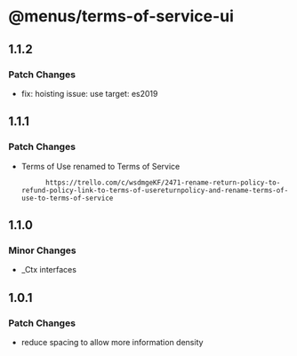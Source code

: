 # @menus/terms-of-service-ui

## 1.1.2

### Patch Changes

- fix: hoisting issue: use target: es2019

## 1.1.1

### Patch Changes

- Terms of Use renamed to Terms of Service

      	    https://trello.com/c/wsdmgeKF/2471-rename-return-policy-to-refund-policy-link-to-terms-of-usereturnpolicy-and-rename-terms-of-use-to-terms-of-service

## 1.1.0

### Minor Changes

- \_Ctx interfaces

## 1.0.1

### Patch Changes

- reduce spacing to allow more information density
